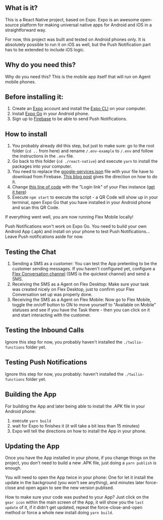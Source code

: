 ## What is it?

This is a React Native project, based on Expo. Expo is an awesome open-source platform for making universal native apps for Android and iOS in a straightforward way.

For now, this project was built and tested on Android phones only. It is absolutely possible to run it on iOS as well, but the Push Notification part has to be extended to include iOS logic.

## Why do you need this?

Why do you need this? This is the mobile app itself that will run on Agent mobile phones.

## Before installing it:

1. Create an [Expo](https://expo.dev/) account and install the [Expo CLI](https://docs.expo.dev/get-started/installation/) on your computer.
2. Install [Expo Go](https://play.google.com/store/apps/details?id=host.exp.exponent&hl=en&gl=US) in your Android phone.
3. Sign up to [Firebase](https://firebase.google.com/) to be able to send Push Notifications.

## How to install

1. You probably already did this step, but just to make sure: go to the root folder (`cd ..` from here) and rename `/.env-example` to `/.env` and follow the instructions in the `.env` file.
2. Go back to this folder (`cd ./react-native`) and execute `yarn` to install the packages into your computer.
3. You need to replace the [google-services.json](https://github.com/bruno222/flex-mobile/blob/main/react-native/google-services.json) file with your file have to download from Firebase. [This blog post](https://medium.com/geekculture/first-class-push-notifications-for-expo-apps-4bd7bbb9a01a) gives the direction on how to do it.
4. Change [this line of code](https://github.com/bruno222/flex-mobile/blob/main/react-native/screens/Login.tsx#L6) with the "Login link" of your Flex instance ([get it here](https://console.twilio.com/us1/develop/flex/manage/single-sign-on?frameUrl=%2Fconsole%2Fflex%2Fsingle-sign-on%3Fx-target-region%3Dus1))
5. Execute `npm start` to execute the script - a QR Code will show up in your terminal, open Expo Go that you have installed in your Android phone and scan this QR Code.

If everything went well, you are now running Flex Mobile locally!

Push Notifications won't work on Expo Go. You need to build your own Android App (.apk) and install on your phone to test Push Notifications... Leave Push notifications aside for now.

## Testing the Chat

1. Sending a SMS as a customer: You can test the App pretenting to be the customer sending messages. If you haven't configured yet, configure a [Flex Conversation channel](https://www.twilio.com/docs/flex/conversations) (SMS is the quickest channel) and send a SMS.
2. Receiving the SMS as a Agent on Flex Desktop: Make sure your task was created nicely on Flex Desktop, just to confirm your Flex Conversation set up was properly done.
3. Receiving the SMS as a Agent on Flex Mobile: Now go to Flex Mobile, toggle the on/off button to ON to move yourself to "Available on Mobile" statuses and see if you have the Task there - then you can click on it and start interacting with the customer.

## Testing the Inbound Calls

Ignore this step for now, you probably haven't installed the `./twilio-functions` folder yet.

## Testing Push Notifications

Ignore this step for now, you probably: haven't installed the `./twilio-functions` folder yet.

## Building the App

For building the App and later being able to install the .APK file in your Android phone:

1. execute `yarn build`
2. wait for Expo to finishes it (it will take a bit less than 15 minutes)
3. Expo will tell the directions on how to install the App in your phone.

## Updating the App

Once you have the App installed in your phone, if you change things on the project, you don't need to build a new .APK file, just doing a `yarn publish` is enough.

You will need to open the App twice in your phone: One for let it install the update in the background (you won't see anything), and minutes later force-close and open again to see the new version publised.

How to make sure your code was pushed to your App? Just click on the `gear icon` within the main screen of the App, it will show you the `last update` of it, if it didn't get updated, repeat the force-close-and-open method or force a whole new install doing `yarn build`.
